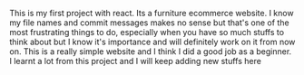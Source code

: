 This is my first project with react.
Its a furniture ecommerce website.
I know my file names and commit messages makes no sense but that's one of the most frustrating things to do, especially when you have so much stuffs to think about but I know it's importance and will definitely work on it from now on.
This is a really simple website and I think I did a good job as a beginner.
I learnt a lot from this project and I will keep adding new stuffs here
